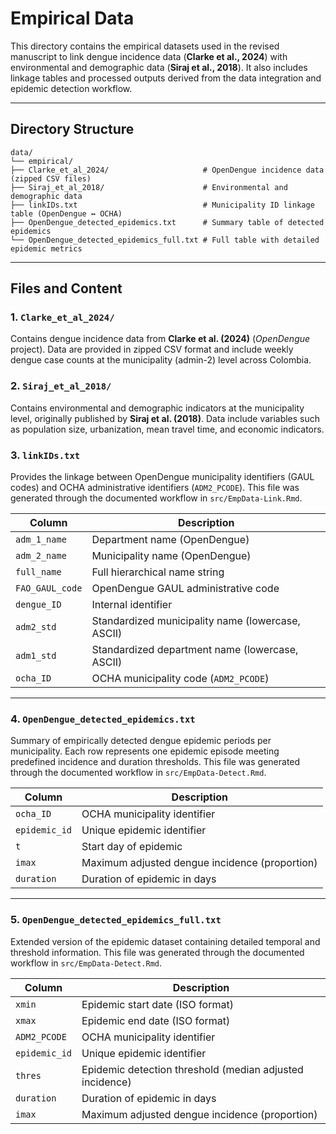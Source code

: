 
# Empirical Data

This directory contains the empirical datasets used in the revised manuscript to link dengue incidence data (**Clarke et al., 2024**) with environmental and demographic data (**Siraj et al., 2018**).
It also includes linkage tables and processed outputs derived from the data integration and epidemic detection workflow.

---

## Directory Structure

```
data/
└── empirical/
├── Clarke_et_al_2024/                     # OpenDengue incidence data (zipped CSV files)
├── Siraj_et_al_2018/                      # Environmental and demographic data
├── linkIDs.txt                            # Municipality ID linkage table (OpenDengue ↔ OCHA)
├── OpenDengue_detected_epidemics.txt      # Summary table of detected epidemics
└── OpenDengue_detected_epidemics_full.txt # Full table with detailed epidemic metrics
```

---

## Files and Content

### 1. `Clarke_et_al_2024/`

Contains dengue incidence data from **Clarke et al. (2024)** (*OpenDengue* project).
Data are provided in zipped CSV format and include weekly dengue case counts at the municipality (admin-2) level across Colombia.

### 2. `Siraj_et_al_2018/`

Contains environmental and demographic indicators at the municipality level, originally published by **Siraj et al. (2018)**.
Data include variables such as population size, urbanization, mean travel time, and economic indicators.

### 3. `linkIDs.txt`

Provides the linkage between OpenDengue municipality identifiers (GAUL codes) and OCHA administrative identifiers (`ADM2_PCODE`).
This file was generated through the documented workflow in `src/EmpData-Link.Rmd`.

| Column          | Description                                       |
| --------------- | ------------------------------------------------- |
| `adm_1_name`    | Department name (OpenDengue)                      |
| `adm_2_name`    | Municipality name (OpenDengue)                    |
| `full_name`     | Full hierarchical name string                     |
| `FAO_GAUL_code` | OpenDengue GAUL administrative code               |
| `dengue_ID`     | Internal identifier                               |
| `adm2_std`      | Standardized municipality name (lowercase, ASCII) |
| `adm1_std`      | Standardized department name (lowercase, ASCII)   |
| `ocha_ID`       | OCHA municipality code (`ADM2_PCODE`)             |

---

### 4. `OpenDengue_detected_epidemics.txt`

Summary of empirically detected dengue epidemic periods per municipality.
Each row represents one epidemic episode meeting predefined incidence and duration thresholds.
This file was generated through the documented workflow in `src/EmpData-Detect.Rmd`.

| Column        | Description                                    |
| ------------- | ---------------------------------------------- |
| `ocha_ID`     | OCHA municipality identifier                   |
| `epidemic_id` | Unique epidemic identifier                     |
| `t`           | Start day of epidemic         |
| `imax`        | Maximum adjusted dengue incidence (proportion) |
| `duration`    | Duration of epidemic in days                   |

---

### 5. `OpenDengue_detected_epidemics_full.txt`

Extended version of the epidemic dataset containing detailed temporal and threshold information.
This file was generated through the documented workflow in `src/EmpData-Detect.Rmd`.

| Column        | Description                                              |
| ------------- | -------------------------------------------------------- |
| `xmin`        | Epidemic start date (ISO format)                         |
| `xmax`        | Epidemic end date (ISO format)                           |
| `ADM2_PCODE`  | OCHA municipality identifier                             |
| `epidemic_id` | Unique epidemic identifier                               |
| `thres`       | Epidemic detection threshold (median adjusted incidence) |
| `duration`    | Duration of epidemic in days                             |
| `imax`        | Maximum adjusted dengue incidence (proportion)           |
